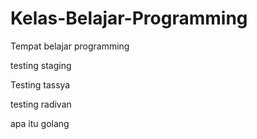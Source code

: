 # Kelas-Belajar-Programming

Tempat belajar programming

testing staging

Testing tassya

testing radivan

apa itu golang
